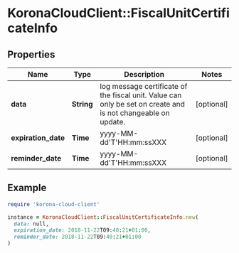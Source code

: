 # KoronaCloudClient::FiscalUnitCertificateInfo

## Properties

| Name | Type | Description | Notes |
| ---- | ---- | ----------- | ----- |
| **data** | **String** | log message certificate of the fiscal unit. Value can only be set on create and is not changeable on update. | [optional] |
| **expiration_date** | **Time** | yyyy-MM-dd&#39;T&#39;HH:mm:ssXXX | [optional] |
| **reminder_date** | **Time** | yyyy-MM-dd&#39;T&#39;HH:mm:ssXXX | [optional] |

## Example

```ruby
require 'korona-cloud-client'

instance = KoronaCloudClient::FiscalUnitCertificateInfo.new(
  data: null,
  expiration_date: 2018-11-22T09:40:21+01:00,
  reminder_date: 2018-11-22T09:40:21+01:00
)
```

